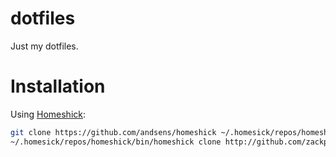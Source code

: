 dotfiles
========
Just my dotfiles.

Installation
============

Using [Homeshick](https://github.com/andsens/homeshick):

```bash
git clone https://github.com/andsens/homeshick ~/.homesick/repos/homeshick
~/.homesick/repos/homeshick/bin/homeshick clone http://github.com/zackp30/dotfiles
```

